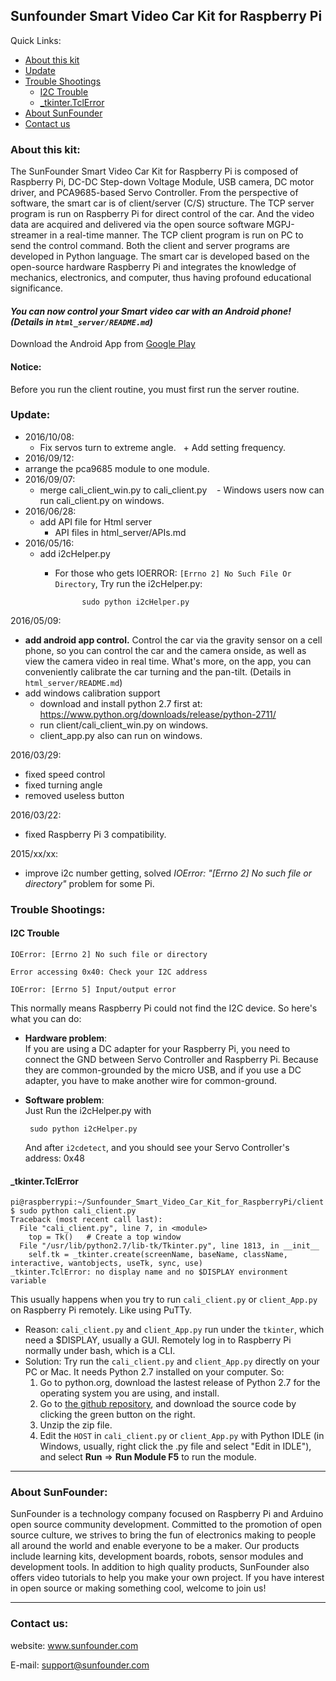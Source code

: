## Sunfounder Smart Video Car Kit for Raspberry Pi

Quick Links:

 * [About this kit](#about_this_kit)
 * [Update](#update)
 * [Trouble Shootings](#trouble)
    * [I2C Trouble](#i2c_trouble)
    * [_tkinter.TclError](#tkinter.tclerror)
 * [About SunFounder](#about_sunfounder)
 * [Contact us](#contact_us)

<a id="about_this_kit"></a>
### About this kit:
The SunFounder Smart Video Car Kit for Raspberry Pi is composed of Raspberry Pi, DC-DC Step-down Voltage Module, USB camera, DC motor driver, and PCA9685-based Servo Controller. From the perspective of software, the smart car is of client/server (C/S) structure. The TCP server program is run on Raspberry Pi for direct control of the car. And the video data are acquired and delivered via the open source software MGPJ-streamer in a real-time manner. The TCP client program is run on PC to send the control command. Both the client and server programs are developed in Python language. The smart car is developed based on the open-source hardware Raspberry Pi and integrates the knowledge of mechanics, electronics, and computer, thus having profound educational significance. 

#### *You can now control your Smart video car with an Android phone! (Details in `html_server/README.md`)*
Download the Android App from [Google Play](https://play.google.com/store/apps/details?id=appinventor.ai_cavonxx.SunFounder_Smart_Video_Car)

#### Notice:
Before you run the client routine, you must first run the server routine.

<a id="update"></a>
### Update:
- 2016/10/08:
  - Fix servos turn to extreme angle.
    + Add setting frequency.
- 2016/09/12:
 - arrange the pca9685 module to one module.
- 2016/09/07:
  - merge cali_client_win.py to cali_client.py
    - Windows users now can run cali_client.py on windows.
- 2016/06/28:
  - add API file for Html server
    - API files in html_server/APIs.md
- 2016/05/16:
  - add i2cHelper.py
    - For those who gets IOERROR: `[Errno 2] No Such File Or Directory`, Try run the i2cHelper.py:

                sudo python i2cHelper.py

2016/05/09:
 - **add android app control.** 
	Control the car via the gravity sensor on a cell phone, so you can control the car and the camera onside, as well as view the camera video in real time. What's more, on the app, you can conveniently calibrate the car turning and the pan-tilt. (Details in `html_server/README.md`)
 - add windows calibration support
 	- download and install python 2.7 first at: https://www.python.org/downloads/release/python-2711/
 	- run client/cali_client_win.py on windows.
 	- client_app.py also can run on windows.

2016/03/29:
 - fixed speed control
 - fixed turning angle
 - removed useless button

2016/03/22:
 - fixed Raspberry Pi 3 compatibility.

2015/xx/xx:
 - improve i2c number getting, 
solved *IOError: "[Errno 2] No such file or directory"* problem for some Pi.

<a id="trouble"></a>
### Trouble Shootings:
<a id="i2c_trouble"></a>
#### I2C Trouble

	IOError: [Errno 2] No such file or directory
	
	Error accessing 0x40: Check your I2C address
	
	IOError: [Errno 5] Input/output error

This normally means Raspberry Pi could not find the I2C device. So here's what you can do:
 - **Hardware problem**:<br>
 	If you are using a DC adapter for your Raspberry Pi, you need to connect the GND between Servo Controller and Raspberry Pi. Because they are common-grounded by the micro USB, and if you use a DC adapter, you have to make another wire for common-ground.
 - **Software problem**:<br>
 	Just Run the i2cHelper.py with

 		sudo python i2cHelper.py
 	And after `i2cdetect`, and you should see your Servo Controller's address: 0x48

<a id="tkinter.tclerror"></a>
#### _tkinter.TclError

    pi@raspberrypi:~/Sunfounder_Smart_Video_Car_Kit_for_RaspberryPi/client $ sudo python cali_client.py
    Traceback (most recent call last):
      File "cali_client.py", line 7, in <module>
        top = Tk()   # Create a top window
      File "/usr/lib/python2.7/lib-tk/Tkinter.py", line 1813, in __init__
        self.tk = _tkinter.create(screenName, baseName, className, interactive, wantobjects, useTk, sync, use)
    _tkinter.TclError: no display name and no $DISPLAY environment variable

 This usually happens when you try to run `cali_client.py` or `client_App.py` on Raspberry Pi remotely. Like using PuTTy.
  - Reason:
    `cali_client.py` and `client_App.py` run under the `tkinter`, which need a $DISPLAY, usually a GUI. Remotely log in to Raspberry Pi normally under bash, which is a CLI.
  - Solution:
    Try run the `cali_client.py` and `client_App.py` directly on your PC or Mac. It needs Python 2.7 installed on your computer. So:
    1. Go to python.org, download the lastest release of Python 2.7 for the operating system you are using, and install.
    2. Go to [the github repository](https://github.com/sunfounder/Sunfounder_Smart_Video_Car_Kit_for_RaspberryPi), and download the source code by clicking the green button on the right.
    3. Unzip the zip file.
    4. Edit the `HOST` in `cali_client.py` or `client_App.py` with Python IDLE (in Windows, usually, right click the .py file and select "Edit in IDLE"), and select **Run** => **Run Module   F5** to run the module.

----------------------------------------------
<a id="about_sunfounder"></a>
### About SunFounder:
SunFounder is a technology company focused on Raspberry Pi and Arduino open source community development. Committed to the promotion of open source culture, we strives to bring the fun of electronics making to people all around the world and enable everyone to be a maker. Our products include learning kits, development boards, robots, sensor modules and development tools. In addition to high quality products, SunFounder also offers video tutorials to help you make your own project. If you have interest in open source or making something cool, welcome to join us!

----------------------------------------------
<a id="contact_us"></a>
### Contact us:
website:
	www.sunfounder.com

E-mail:
	support@sunfounder.com

